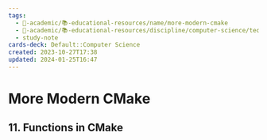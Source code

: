 ```yaml
---
tags:
  - 🔴-academic/📚-educational-resources/name/more-modern-cmake
  - 🔴-academic/📚-educational-resources/discipline/computer-science/technology/cmake
  - study-note
cards-deck: Default::Computer Science
created: 2023-10-27T17:38
updated: 2024-01-25T16:47
---
```


# More Modern CMake

## 11. Functions in CMake



